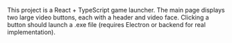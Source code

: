 <!-- Use this file to provide workspace-specific custom instructions to Copilot. For more details, visit https://code.visualstudio.com/docs/copilot/copilot-customization#_use-a-githubcopilotinstructionsmd-file -->

This project is a React + TypeScript game launcher. The main page displays two large video buttons, each with a header and video face. Clicking a button should launch a .exe file (requires Electron or backend for real implementation).
